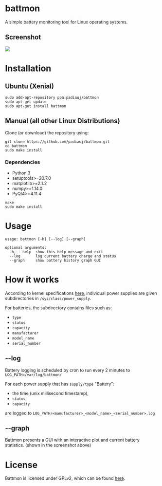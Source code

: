 # battmon
A simple battery monitoring tool for Linux operating systems.

## Screenshot
![](http://i.imgur.com/V4RNRZa.png)

# Installation
## Ubuntu (Xenial) 
```
sudo add-apt-repository ppa:padiauj/battmon
sudo apt-get update
sudo apt-get install battmon
```
## Manual  (all other Linux Distributions) 
Clone (or download) the repository using:

```
git clone https://github.com/padiauj/battmon.git
cd battmon
sudo make install 
```

### Dependencies 
* Python 3
* setuptools>=20.7.0
* matplotlib>=2.1.2
* numpy>=1.14.0
* PyQt4>=4.11.4

```
make 
sudo make install 
```

# Usage
```
usage: battmon [-h] [--log] [--graph]

optional arguments:
  -h, --help  show this help message and exit
  --log       log current battery charge and status
  --graph     show battery history graph GUI
```

# How it works 
According to kernel specifications [here]( https://www.kernel.org/doc/Documentation/ABI/testing/sysfs-class-power), individual power supplies are given subdirectories in `/sys/class/power_supply`. 

For batteries, the subdirectory contains files such as:
* `type`
* `status`
* `capacity`
* `manufacturer`
* `model_name`
* `serial_number`

## --log
Battery logging is scheduled by cron to run every 2 minutes to `LOG_PATH=/var/log/battmon/`

For each power supply that has `supply/type` "Battery": 
* the time (unix millisecond timestamp), 
* `status`, 
* `capacity` 

are logged to `LOG_PATH/<manufacturer>_<model_name>_<serial_number>.log`

## --graph
Battmon presents a GUI with an interactive plot and current battery statistics. (shown in the screenshot above)

# License
Battmon is licensed under GPLv2, which can be found [here](https://www.gnu.org/licenses/old-licenses/gpl-2.0.en.html). 


